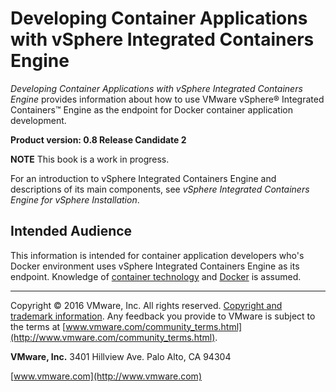 # Developing Container Applications with vSphere Integrated Containers Engine 

*Developing Container Applications with vSphere Integrated Containers Engine* provides information about how to use VMware vSphere&reg; Integrated Containers&trade; Engine as the endpoint for Docker container application development.

**Product version: 0.8 Release Candidate 2**

**NOTE**  This book is a work in progress.

For an introduction to vSphere Integrated Containers Engine and descriptions of its main components, see *vSphere Integrated Containers Engine for vSphere Installation*.

## Intended Audience

This information is intended for container application developers who's Docker environment uses vSphere Integrated Containers Engine as its endpoint. Knowledge of [container technology](https://en.wikipedia.org/wiki/Operating-system-level_virtualization) and [Docker](https://docs.docker.com/) is assumed.

----------

Copyright &copy; 2016 VMware, Inc. All rights reserved. [Copyright and trademark information](http://pubs.vmware.com/copyright-trademark.html). Any feedback you provide to VMware is subject to the terms at [www.vmware.com/community_terms.html](http://www.vmware.com/community_terms.html).

**VMware, Inc.**
3401 Hillview Ave.
Palo Alto, CA 94304

[www.vmware.com](http://www.vmware.com)

